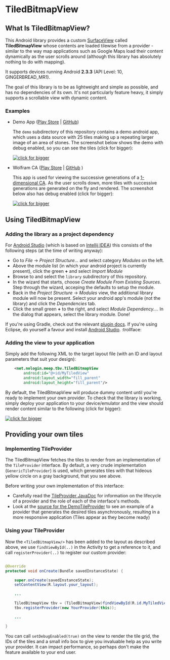 # TiledBitmapView #

## What Is TiledBitmapView? ##
This Android library provides a custom 
[SurfaceView](http://developer.android.com/reference/android/view/SurfaceView.html) called **TiledBitmapView** whose contents are loaded tilewise from a provider - similar to the way 
map applications such as Google Maps load their content dynamically as the user scrolls around 
(although this library has absolutely nothing to do with mapping).  

It supports devices running Android **2.3.3** (API Level: 10, GINGERBREAD_MR1).

The goal of this library is to be as lightweight and simple as possible, and has no dependencies of
its own.  It's not particularly feature heavy, it simply supports a scrollable view with dynamic 
content.   

### Examples ###

- Demo App ([Play Store](https://play.google.com/store/apps/details?id=net.nologin.meep.tbv.demo) 
	| [GitHub](https://github.com/barryoneill/TiledBitmapView/tree/master/demo))

	The `demo` subdirectory of this repository contains a demo android app, which uses a data 
	source with 25 tiles making up a repeating larger image of an area of stones.  The screenshot 
	below shows the demo with debug enabled, so you can see the tiles (click for bigger):

	[![click for bigger](http://barryoneill.github.io/TiledBitmapView/ghpages_static/screenshots/demoprov_withdebug_400.png)](http://barryoneill.github.io/TiledBitmapView/ghpages_static/screenshots/demoprov_withdebug_1280.png)
	
		
- Wolfram CA ([Play Store](https://play.google.com/store/apps/details?id=net.nologin.meep.ca) 
	| [GitHub](https://github.com/barryoneill/WolframCA) )  
	
	This app is used for viewing the successive generations of a 
	[1-dimensional CA](http://mathworld.wolfram.com/ElementaryCellularAutomaton.html). As the 
	user scrolls down, more tiles with successive generations are generated on the fly and rendered.
	The screenshot below also has debug enabled (click for bigger):

	[![click for bigger](http://barryoneill.github.io/TiledBitmapView/ghpages_static/screenshots/wolframca_withdebug_400.png)](http://barryoneill.github.io/TiledBitmapView/ghpages_static/screenshots/wolframca_withdebug_1280.png)

## Using TiledBitmapView ##

### Adding the library as a project dependency ###

For [Android Studio](http://developer.android.com/sdk/installing/studio.html) (which is based on 
[Intellij IDEA](http://www.jetbrains.com/idea/)) this consists of the following steps (at the
time of writing anyway):

* Go to *File* -> *Project Structure...* and select category *Modules* on the left. 
* Above the module list (in which your android project is currently present), click the green **+** 
	and select *Import Module*
* Browse to and select the `library` subdirectory of this repository.  
* In the wizard that starts, choose *Create Module From Existing Sources*.  Step through the 
	wizard, acceping the defaults to setup the module.
* Back in the *Project Structure* -> *Modules* view, the additional library module will now be 
	present.  Select your android app's module (not the library) and click the *Dependencies* tab.  
* Click the small green **+** to the right, and select *Module Dependency...*.  In the dialog 
	that appears, select the library module.  Done!  

If you're using Gradle, check out the relevant 
[plugin docs](http://tools.android.com/tech-docs/new-build-system/user-guide).  If you're using 
Eclipse, do yourself a favour and install 
[Android Studio](http://developer.android.com/sdk/installing/studio.html). :trollface:

### Adding the view to your application ###

Simply add the following XML to the target layout file (with an ID and layout parameters that 
suit your design):

```xml    
    <net.nologin.meep.tbv.TiledBitmapView
        android:id="@+id/MyTiledView"
        android:layout_width="fill_parent"
        android:layout_height="fill_parent"/>
```

By default, the TiledBitmapView will produce dummy content until you're ready to implement your 
own provider.  To check that the library is working, simply deploy your application to your 
device/emulator and the view should render content similar to the following (click for bigger):   

[![click for bigger](http://barryoneill.github.io/TiledBitmapView/ghpages_static/screenshots/genericprov_nodebug_400.png)](http://barryoneill.github.io/TiledBitmapView/ghpages_static/screenshots/genericprov_nodebug_1280.png)

## Providing your own tiles ##

### Implementing TileProvider ###

The TiledBitmapView fetches the tiles to render from an implementation of the `TileProvider` 
interface. By default, a very crude implementation (`GenericTileProvider`) is used, which generates 
tiles with that hideous yellow circle on a gray background, that you see above.

Before writing your own implementation of this interface: 

* Carefully read the [TileProvider JavaDoc](http://barryoneill.github.io/TiledBitmapView/ghpages_static/javadoc/index.html?net/nologin/meep/tbv/TileProvider.html) 
	for information on the lifecycle of a provider and the role of each of the interface's methods.   
* Look at the [source for the DemoTileProvider](https://github.com/barryoneill/TiledBitmapView/blob/master/demo/src/net/nologin/meep/tbv/demo/DemoTileProvider.java) 
	to see an example of a provider that generates the desired tiles asynchronously, resulting
	in a more responsive application (Tiles appear as they become ready) 

### Using your TileProvider ###

Now the `<TiledBitmapView/>` has been added to the layout as described above, we use `findViewById(..)` 
in the Activity to get a reference to it, and call  `registerProvider(..)`  to register our custom 
provider:

```java

@Override
protected void onCreate(Bundle savedInstanceState) {

    super.onCreate(savedInstanceState);
    setContentView(R.layout.your_layout);

	...

    TiledBitmapView tbv = (TiledBitmapView)findViewById(R.id.MyTiledView);
    tbv.registerProvider(new YourProvider(this));

	...

}

```

You can call `setDebugEnabled(true)` on the view to render the tile grid, the IDs of the tiles 
and a small info box to give you invaluable help as you write your provider.  It can impact 
performance, so perhaps don't make the feature available to your end user. 


